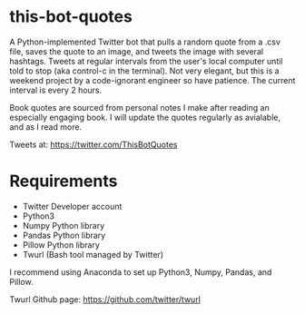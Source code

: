 # this-bot-quotes
A Python-implemented Twitter bot that pulls a random quote from a .csv file, saves the quote to an image, and tweets the image with several hashtags. Tweets at regular intervals from the user's local computer until told to stop (aka control-c in the terminal). Not very elegant, but this is a weekend project by a code-ignorant engineer so have patience. The current interval is every 2 hours. 

Book quotes are sourced from personal notes I make after reading an especially engaging book. I will update the quotes regularly as avialable, and as I read more. 

Tweets at: https://twitter.com/ThisBotQuotes

# Requirements
- Twitter Developer account 
- Python3
- Numpy Python library
- Pandas Python library
- Pillow Python library
- Twurl (Bash tool managed by Twitter)

I recommend using Anaconda to set up Python3, Numpy, Pandas, and Pillow. 

Twurl Github page: https://github.com/twitter/twurl
